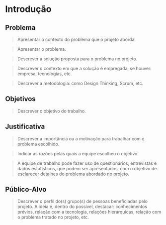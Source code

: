 # Introdução

## Problema
> Apresentar o contexto do problema que o projeto aborda.

> Apresentar o problema. 

> Descrever a solução proposta para o problema no projeto.

> Descrever o contexto em que a solução é empregada, se houver: empresa, tecnologias, etc. 

> Descrever a metodologia: como Design Thinking, Scrum, etc.

## Objetivos

> Descrever o objetivo do trabalho.

## Justificativa

> Descrever a importância ou a motivação para trabalhar com o problema escolhido. 

> Indicar as razões pelas quais a equipe escolheu o objetivo.
 
> A equipe de trabalho pode fazer uso de questionários, entrevistas e dados estatísticos, que podem ser apresentados, com o objetivo de esclarecer detalhes do problema abordado no projeto.

## Público-Alvo

> Descrever o perfil do(s) grupo(s) de pessoas beneficiadas pelo projeto. A ideia é, dentro do possível, destacar: conhecimentos prévios, relação com a tecnologia, relações
hierárquicas, relação com o problema tratado no projeto, etc.
